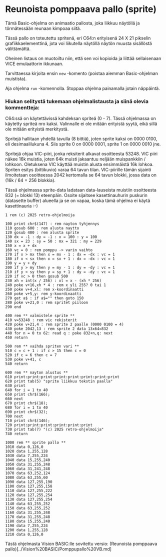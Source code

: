 # Reunoista pomppaava pallo (sprite)

Tämä Basic-ohjelma on animaatio pallosta, joka liikkuu näytöllä ja törmätessään reunaan kimpoaa siitä.

Tässä pallo on toteutettu spritenä, eri C64:n erityisenä 24 X 21 pikselin grafiikkaelementtinä, jota voi liikutella näytöllä näytön muusta sisällöstä välittämättä.

Oheinen listaus on muotoiltu niin, että sen voi kopioida ja liittää sellaisenaan VICE emulaattorin ikkunaan.

Tarvittaessa kirjoita ensin `new` -komento (poistaa aiemman Basic-ohjelman muistista).

Aja ohjelma `run` -komennolla. Stoppaa ohjelma painamalla jotain näppäintä.

### Hiukan selitystä tukemaan ohjelmalistausta ja siinä olevia kommentteja:

C64:ssä on käytettävissä kahdeksan spriteä (0 - 7). Tässä ohjelmassa on käytetty spriteä nro kaksi. 
Valinnalle ei ole mitään erityistä syytä, eikä sillä ole mitään erityistä merkitystä.

Spritejä hallitaan yhdellä tavulla (8 bittiä), joten sprite kaksi on 0000 0100, eli desimaalilukuna 4. Siis sprite 0 on 0000 0001, sprite 1 on 0000 0010 jne.

Spritejä ohjaa VIC-piiri, jonka reksiterit alkavat osoitteesta 53248. VIC piiri näkee 16k muistia, joten 64k muisti jakaantuu neljään muispankkiin / lohkoon.
Oletuksena VIC käyttää muistin alusta ensimmäistä 16k lohkoa. Spriten esitys (bittikuvio) varaa 64 tavun tilan. 
VIC-piirille tämän sijainti ilmoitetaan osoitteessa 2042 kertomalla se 64 tavun blokki, jossa data on (16k / 64 = 256 blokkia).

Tässä ohjelmassa sprite-data ladataan data-lauseista muistiin osoitteesta 832 (= blokki 13) eteenpäin. Osoite sijaitsee kasettinauhurin puskurin (datasette buffer) alueella ja se on vapaa,
koska tämä ohjelma ei käytä kasettinauria :-)


```
1 rem (c) 2025 retro-ohjelmoija

100 print chr$(147) : rem nayton tyhjennys
110 gosub 600 : rem alusta naytto
120 gosub 400 : rem alusta sprite
130 dx = -1 : dy = -1 : x = 100 : y = 100
140 sx = 23 : sy = 50 : mx = 321 : my = 229
150 x = x + dx
160 vc = 0 : rem pomppu -> varin vaihto
170 if x > mx then x = mx - 1 : dx = -dx : vc = 1
180 if x < sx then x = sx + 1 : dx = -dx : vc = 1
190 y = y + dy
200 if y > my then y = my - 1 : dy = -dy : vc = 1
210 if y < sy then y = sy + 1 : dy = -dy : vc = 1
220 if vc > 0 then gosub 500
230 xh = int(x / 256) : xl = x - (xh * 256)
240 poke v+16,xh * 4 : rem x yli 255? 0 tai 1
250 poke v+4,xl: rem x-koordinaatti 
260 poke v+5,y: rem y-koordinaatti
270 get a$ : if a$="" then goto 150
280 poke v+21,0 : rem spritet piiloon
290 end

400 rem ** valmistele sprite **
410 v=53248 : rem vic rekisterit
420 poke v+21,4 : rem sprite 2 paalle (0000 0100 = 4)
430 poke 2042,13 : rem sprite 2 data 13x64=832
440 for n = 0 to 62: read q : poke 832+n,q: next
450 return

500 rem ** vaihda spriten vari **
510 c = c + 1 : if c > 15 then c = 0
520 if c = 6 then c = 7
530 poke v+41, c
540 return

600 rem ** nayton alustus **
610 print:print:print:print:print:print:print:print
620 print tab(5) "sprite liikkuu tekstin paalla"
630 print 
640 for i = 1 to 40
650 print chr$(166);
660 next
670 print chr$(18);
680 for i = 1 to 40
690 print chr$(32);
700 next
710 print chr$(146);
720 print:print:print:print:print:print
730 print tab(7) "(c) 2025 retro-ohjelmoija"
740 return

1000 rem ** sprite pallo **
1010 data 0,126,0
1020 data 1,255,128
1030 data 7,255,224
1040 data 15,255,240
1050 data 31,255,248
1060 data 31,241,248
1070 data 63,252,124
1080 data 63,255,60
1090 data 127,255,190
1100 data 127,255,158
1110 data 127,255,222
1120 data 127,255,254
1130 data 127,255,254
1140 data 63,255,252
1150 data 63,255,252
1160 data 31,255,248
1170 data 31,255,248
1180 data 15,255,240
1190 data 7,255,224
1200 data 1,255,128
1210 data 0,126,0

```

Tästä ohjelmasta Vision BASIC:lle sovitettu versio: (Reunoista pomppaava pallo)[../Vision%20BASIC/Pomppupallo%20VB.md]



